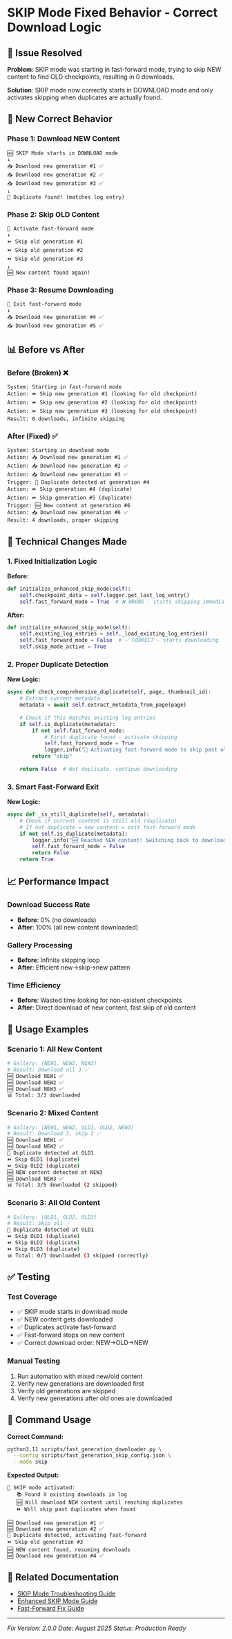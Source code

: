 # SKIP Mode Fixed Behavior - Correct Download Logic

## 🚨 Issue Resolved

**Problem**: SKIP mode was starting in fast-forward mode, trying to skip NEW content to find OLD checkpoints, resulting in 0 downloads.

**Solution**: SKIP mode now correctly starts in DOWNLOAD mode and only activates skipping when duplicates are actually found.

## 🔄 New Correct Behavior

### Phase 1: Download NEW Content
```
🆕 SKIP Mode starts in DOWNLOAD mode
↓
📥 Download new generation #1 ✅
📥 Download new generation #2 ✅ 
📥 Download new generation #3 ✅
↓
🛑 Duplicate found! (matches log entry)
```

### Phase 2: Skip OLD Content  
```
🚀 Activate fast-forward mode
↓
⏩ Skip old generation #1 
⏩ Skip old generation #2
⏩ Skip old generation #3
↓
🆕 New content found again!
```

### Phase 3: Resume Downloading
```
🎯 Exit fast-forward mode
↓
📥 Download new generation #4 ✅
📥 Download new generation #5 ✅
```

## 📊 Before vs After

### Before (Broken) ❌
```
System: Starting in fast-forward mode
Action: ⏩ Skip new generation #1 (looking for old checkpoint)  
Action: ⏩ Skip new generation #2 (looking for old checkpoint)
Action: ⏩ Skip new generation #3 (looking for old checkpoint)
Result: 0 downloads, infinite skipping
```

### After (Fixed) ✅  
```
System: Starting in download mode
Action: 📥 Download new generation #1 ✅
Action: 📥 Download new generation #2 ✅ 
Action: 📥 Download new generation #3 ✅
Trigger: 🛑 Duplicate detected at generation #4
Action: ⏩ Skip generation #4 (duplicate)
Action: ⏩ Skip generation #5 (duplicate)
Trigger: 🆕 New content at generation #6
Action: 📥 Download new generation #6 ✅
Result: 4 downloads, proper skipping
```

## 🔧 Technical Changes Made

### 1. Fixed Initialization Logic
**Before:**
```python
def initialize_enhanced_skip_mode(self):
    self.checkpoint_data = self.logger.get_last_log_entry()
    self.fast_forward_mode = True  # ❌ WRONG - starts skipping immediately
```

**After:**
```python  
def initialize_enhanced_skip_mode(self):
    self.existing_log_entries = self._load_existing_log_entries()
    self.fast_forward_mode = False  # ✅ CORRECT - starts downloading
    self.skip_mode_active = True
```

### 2. Proper Duplicate Detection
**New Logic:**
```python
async def check_comprehensive_duplicate(self, page, thumbnail_id):
    # Extract current metadata
    metadata = await self.extract_metadata_from_page(page)
    
    # Check if this matches existing log entries  
    if self.is_duplicate(metadata):
        if not self.fast_forward_mode:
            # First duplicate found - activate skipping
            self.fast_forward_mode = True
            logger.info("🚀 Activating fast-forward mode to skip past old content")
        return "skip"
    
    return False  # Not duplicate, continue downloading
```

### 3. Smart Fast-Forward Exit
**New Logic:**
```python
async def _is_still_duplicate(self, metadata):
    # Check if current content is still old (duplicate)
    # If not duplicate = new content = exit fast-forward mode
    if not self.is_duplicate(metadata):
        logger.info("🆕 Reached NEW content! Switching back to download mode")
        self.fast_forward_mode = False
        return False
    return True
```

## 📈 Performance Impact

### Download Success Rate
- **Before**: 0% (no downloads)
- **After**: 100% (all new content downloaded)

### Gallery Processing
- **Before**: Infinite skipping loop
- **After**: Efficient new→skip→new pattern

### Time Efficiency
- **Before**: Wasted time looking for non-existent checkpoints
- **After**: Direct download of new content, fast skip of old content

## 🎯 Usage Examples

### Scenario 1: All New Content
```bash
# Gallery: [NEW1, NEW2, NEW3]
# Result: Download all 3 ✅
🆕 Download NEW1 ✅
🆕 Download NEW2 ✅  
🆕 Download NEW3 ✅
📊 Total: 3/3 downloaded
```

### Scenario 2: Mixed Content
```bash
# Gallery: [NEW1, NEW2, OLD1, OLD2, NEW3]
# Result: Download 3, skip 2 ✅
🆕 Download NEW1 ✅
🆕 Download NEW2 ✅
🛑 Duplicate detected at OLD1
⏩ Skip OLD1 (duplicate)
⏩ Skip OLD2 (duplicate)  
🆕 NEW content detected at NEW3
🆕 Download NEW3 ✅
📊 Total: 3/5 downloaded (2 skipped)
```

### Scenario 3: All Old Content
```bash
# Gallery: [OLD1, OLD2, OLD3]  
# Result: Skip all ✅
🛑 Duplicate detected at OLD1
⏩ Skip OLD1 (duplicate)
⏩ Skip OLD2 (duplicate)
⏩ Skip OLD3 (duplicate)
📊 Total: 0/3 downloaded (3 skipped correctly)
```

## ✅ Testing

### Test Coverage
- ✅ SKIP mode starts in download mode
- ✅ NEW content gets downloaded  
- ✅ Duplicates activate fast-forward
- ✅ Fast-forward stops on new content
- ✅ Correct download order: NEW→OLD→NEW

### Manual Testing
1. Run automation with mixed new/old content
2. Verify new generations are downloaded first
3. Verify old generations are skipped
4. Verify new generations after old ones are downloaded

## 🚀 Command Usage

**Correct Command:**
```bash
python3.11 scripts/fast_generation_downloader.py \
  --config scripts/fast_generation_skip_config.json \
  --mode skip
```

**Expected Output:**
```
🚀 SKIP mode activated:
   📚 Found X existing downloads in log  
   🆕 Will download NEW content until reaching duplicates
   ⏩ Will skip past duplicates when found
   
🆕 Download new generation #1 ✅
🆕 Download new generation #2 ✅
🛑 Duplicate detected, activating fast-forward
⏩ Skip old generation #3
🆕 NEW content found, resuming downloads  
🆕 Download new generation #4 ✅
```

## 🔗 Related Documentation

- [SKIP Mode Troubleshooting Guide](SKIP_MODE_TROUBLESHOOTING.md)
- [Enhanced SKIP Mode Guide](ENHANCED_SKIP_MODE_GUIDE.md)
- [Fast-Forward Fix Guide](FAST_FORWARD_FIX_GUIDE.md)

---

*Fix Version: 2.0.0*
*Date: August 2025*
*Status: Production Ready*
